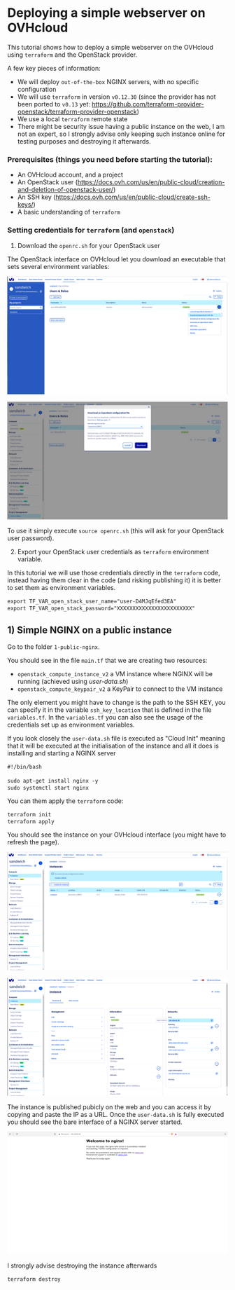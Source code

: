 # Deploying a simple webserver on OVHcloud

This tutorial shows how to deploy a simple webserver on the OVHcloud using `terraform` and the OpenStack provider.

A few key pieces of information:
- We will deploy `out-of-the-box` NGINX servers, with no specific configuration
- We will use `terraform` in version `v0.12.30` (since the provider has not been ported to `v0.13` yet: https://github.com/terraform-provider-openstack/terraform-provider-openstack)
- We use a local `terraform` remote state
- There might be security issue having a public instance on the web, I am not an expert, so I strongly advise only keeping such instance online for testing purposes and destroying it afterwards.

### Prerequisites (things you need before starting the tutorial):
- An OVHcloud account, and a project
- An OpenStack user (https://docs.ovh.com/us/en/public-cloud/creation-and-deletion-of-openstack-user/)
- An SSH key (https://docs.ovh.com/us/en/public-cloud/create-ssh-keys/)
- A basic understanding of `terraform`

### Setting credentials for `terraform` (and `openstack`)

1. Download the `openrc.sh` for your OpenStack user

The OpenStack interface on OVHcloud let you download an executable that sets several environment variables:

![ovh-cloud-dl-openrc.png](screenshots/ovh-cloud-dl-openrc.png) 

![oveh-cloud-choose-region.png](screenshots/oveh-cloud-choose-region.png)

To use it simply execute `source openrc.sh` (this will ask for your OpenStack user password).

2. Export your OpenStack user credentials as `terraform` environment variable.

In this tutorial we will use those credentials directly in the `terraform` code, instead having them clear in the code (and risking publishing it) it is better to set them as environment variables.

```
export TF_VAR_open_stack_user_name="user-D4MJqEfed3EA"
export TF_VAR_open_stack_password="XXXXXXXXXXXXXXXXXXXXXXXX"
```

## 1) Simple NGINX on a public instance

Go to the folder `1-public-nginx`.

You should see in the file `main.tf` that we are creating two resources:
- `openstack_compute_instance_v2` a VM instance where NGINX will be running (achieved using *user-data.sh*)
- `openstack_compute_keypair_v2` a KeyPair to connect to the VM instance 

The only element you might have to change is the path to the SSH KEY, you can specify it in the variable `ssh_key_location` that is defined in the file `variables.tf`.
In the `variables.tf` you can also see the usage of the credentials set up as environment variables. 

If you look closely the `user-data.sh` file is executed as "Cloud Init" meaning that it will be executed at the initialisation of the instance and all it does is installing and starting a NGINX server
```
#!/bin/bash

sudo apt-get install nginx -y
sudo systemctl start nginx
```

You can them apply the `terraform` code:
```
terraform init
terraform apply
```

You should see the instance on your OVHcloud interface (you might have to refresh the page).

![ovh-instances.png](screenshots/ovh-instances.png)

![ovh-instance.png](screenshots/ovh-instance.png)

The instance is published pubicly on the web and you can access it by copying and paste the IP as a URL.
Once the `user-data.sh` is fully executed you should see the bare interface of a NGINX server started.

![ovh-nginx-up.png](screenshots/ovh-nginx-up.png)

I strongly advise destroying the instance afterwards

```
terraform destroy
```
